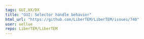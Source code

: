 ```yaml
---
tags: GUI,UX/DX
title: "GUI: Selector handle behavior"
html_url: "https://github.com/LiberTEM/LiberTEM/issues/740"
user: uellue
repo: LiberTEM/LiberTEM
---
```


